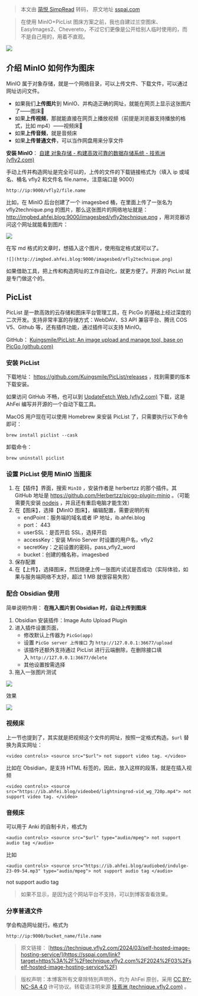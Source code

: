 > 本文由 [简悦 SimpRead](http://ksria.com/simpread/) 转码， 原文地址 [sspai.com](https://sspai.com/post/86900)

> 在使用 MinIO+PicList 图床方案之前，我也自建过兰空图床、EasyImages2、Chevereto，不过它们更像是公开给别人临时使用的，而不是自己用的，用着不直观。

![](https://cdn.sspai.com/2024/03/05/c390bfeca8b962234bb0deb98e22231c.gif)

介绍 MinIO 如何作为图床
---------------

MinIO 属于对象存储，就是一个网络目录，可以上传文件、下载文件，可以通过网址访问文件。

*   如果我们**上传图片**到 MinIO、并构造正确的网址，就能在网页上显示这张图片了——图床🎉
*   如果**上传视频**，那就能直接在网页上播放视频（前提是浏览器支持播放的格式，比如 mp4）——视频床🎉
*   如果**上传音频**，就是音频床
*   如果**上传普通文件**，可以当作网盘用来分享文件

**安装 MinIO**： [自建 对象存储 - 构建高效可靠的数据存储系统 - 技焉洲 (vfly2.com)](https://sspai.com/link?target=https%3A%2F%2Ftechnique.vfly2.com%2F2024%2F02%2Fself-host-object-storage%2F)

手动上传并构造网址是完全可以的，上传的文件的下载链接格式为（填入 ip 或域名、桶名 vfly2 和文件名 file.name，注意端口是 9000）

```
http://ip:9000/vfly2/file.name

```

比如，在 MinIO 后台创建了一个 imagesbed 桶，在里面上传了一张名为 vfly2technique.png 的图片，那么这张图片的网络地址就是： http://imgbed.ahfei.blog:9000/imagesbed/vfly2technique.png ，用浏览器访问这个网址就能看到图片：

![](https://cdn.sspai.com/2024/03/05/article/d11083cb1c8a2fc4a784937a6451dd7e)

在写 md 格式的文章时，想插入这个图片，使用指定格式就可以了。

```
![](http://imgbed.ahfei.blog:9000/imagesbed/vfly2technique.png)

```

如果借助工具，把上传和构造网址的工作自动化，就更方便了。开源的 PicList 就是专门做这个的。

PicList
-------

PicList 是一款高效的云存储和图床平台管理工具，在 PicGo 的基础上经过深度的二次开发。支持非常丰富的存储方式：WebDAV、S3 API 兼容平台、腾讯 COS V5、Github 等，还有插件功能，通过插件可以支持 MinIO。

GitHub： [Kuingsmile/PicList: An image upload and manage tool, base on PicGo (github.com)](https://sspai.com/link?target=https%3A%2F%2Fgithub.com%2FKuingsmile%2FPicList)

### 安装 PicList

下载地址： https://github.com/Kuingsmile/PicList/releases ，找到需要的版本下载安装。

如果访问 GitHub 不畅，也可以到 [UpdateFetch Web (vfly2.com)](https://sspai.com/link?target=https%3A%2F%2Fupdatefetch.vfly2.com%2F) 下载，这是 AhFei 编写并开源的一个自动下载工具。

MacOS 用户现在可以使用 Homebrew 来安装 PicList 了，只需要执行以下命令即可：

```
brew install piclist --cask

```

卸载命令：

```
brew uninstall piclist

```

### 设置 PicList 使用 MinIO 当图床

1.  在【插件】界面，搜索 `MinIO` ，安装作者是 herbertzz 的那个插件。其 GitHub 地址是 https://github.com/Herbertzz/picgo-plugin-minio 。（可能需要先安装 [nodejs](https://sspai.com/link?target=https%3A%2F%2Fnodejs.org%2Fen%2F) ，并且还有重启电脑才能生效）
2.  在【图床】，选择【MinIO 图床】，编辑配置，需要说明的有
    *   endPoint：服务端的域名或者 IP 地址，ib.ahfei.blog
    *   port： 443
    *   userSSL：是否开启 SSL，选择开启
    *   accessKey：安装 Minio Server 时设置的用户名，vfly2
    *   secretKey：之前设置的密码，pass_vfly2_word
    *   bucket：创建的桶名称，imagesbed
3.  保存配置
4.  在【上传】，选择图床，然后随便上传一张图片试试是否成功（实际体验，如果与服务端网络不太好，超过 1 MB 就很容易失败）

### 配合 Obsidian 使用

简单说明作用： **在拖入图片到 Obsidian 时，自动上传到图床**

1.  Obsidian 安装插件：Image Auto Upload Plugin
2.  进入插件设置页面，
    *   修改默认上传器为 `PicGo(app)`
    *   设置 `PicGo server 上传接口` 为 `http://127.0.0.1:36677/upload`
    *   该插件还额外支持通过 PicList 进行云端删除，在删除接口填入 `http://127.0.0.1:36677/delete`
    *   其他设置按需选择
3.  拖入一张图片测试

![](https://cdn.sspai.com/2024/03/05/article/f5049d3f1f4fbfc06e27ad2d22e60383)

效果

![](https://cdn.sspai.com/2024/03/05/fa341f9ba06ba29f3caa64bab0f738d2.gif)

### 视频床

上一节也提到了，其实就是把视频这个文件的网址，按照一定格式构造。`$url` 替换为真实网址：

```
<video controls> <source src="$url"> not support video tag. </video>

```

比如在 Obsidian，是支持 HTML 标签的，因此，放入这样的段落，就是在插入视频

```
<video controls> <source src="https://ib.ahfei.blog/videobed/lightningrod-vid_wg_720p.mp4"> not support video tag. </video>

```

### 音频床

可以用于 Anki 的自制卡片，格式为

```
<audio controls> <source src="$url" type="audio/mpeg"> not support audio tag </audio>

```

比如

```
<audio controls> <source src="https://ib.ahfei.blog/audiobed/indulge-23-09-54.mp3" type="audio/mpeg"> not support audio tag </audio>

```

not support audio tag

> 如果不显示，是因为这个网站平台不支持，可以到博客查看效果。

### 分享普通文件

学会构造网址就行。格式为

```
http://ip:9000/bucket_name/file.name

```

> 原文链接： [https://technique.vfly2.com/2024/03/self-hosted-image-hosting-service/](https://sspai.com/link?target=https%3A%2F%2Ftechnique.vfly2.com%2F2024%2F03%2Fself-hosted-image-hosting-service%2F)

> 版权声明：本博客所有文章除特別声明外，均为 AhFei 原创，采用 [CC BY-NC-SA 4.0](https://sspai.com/link?target=https%3A%2F%2Fcreativecommons.org%2Flicenses%2Fby-nc-sa%2F4.0%2Fdeed.zh) 许可协议。转载请注明来源 [技焉洲 (technique.vfly2.com)](https://sspai.com/link?target=https%3A%2F%2Ftechnique.vfly2.com%2F) 。
